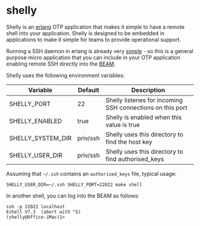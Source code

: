 # shelly

Shelly is an [erlang](http://www.erlang.org) OTP application that
makes it simple to have a remote shell into your application. Shelly
is designed to be embedded in applications to make it simple for teams
to provide operational support.

Running a SSH daemon in erlang is already very
[simple](http://erlang.org/doc/apps/ssh/using_ssh.html#id61601) - so
this is a general purpose micro application that you can include in
your OTP application enabling remote SSH directly into the
[BEAM](https://en.wikipedia.org/wiki/Erlang_(programming_language)).

Shelly uses the following environment variables:

|Variable           |Default      |Description                                              |
|-------------------|-------------|---------------------------------------------------------|
|SHELLY\_PORT       |22           |Shelly listenes for incoming SSH connections on this port|
|SHELLY\_ENABLED    |true         |Shelly is enabled when this value is true                |
|SHELLY\_SYSTEM\_DIR|priv/ssh     |Shelly uses this directory to find the host key          |
|SHELLY\_USER\_DIR  |priv/ssh     |Shelly uses this directory to find authorised_keys       |

Assuming that `~/.ssh` contains an `authorised_keys` file, typical usage:

```shell
SHELLY_USER_DIR=~/.ssh SHELLY_PORT=22022 make shell
```

In another shell, you can log into the BEAM as follows:

```shell
ssh -p 22022 localhost
Eshell V7.3  (abort with ^G)
(shelly@Office-iMac)1>
```
